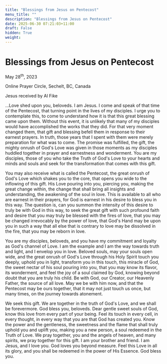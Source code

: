 ```yaml
---
title: "Blessings from Jesus on Pentecost"
menu_title: ""
description: "Blessings from Jesus on Pentecost"
date: 2025-06-30 07:21:03+11:00
draft: False
hidden: True
weight:
---
```

# Blessings from Jesus on Pentecost

May 28<sup>th</sup>, 2023

Online Prayer Circle, Sechelt, BC, Canada

Jesus received by Al Fike

…Love shed upon you, beloveds. I am Jesus. I come and speak of that time of the Pentecost, that turning point in the lives of my disciples. I urge you to contemplate this, to come to understand how it is that this great blessing came upon them. Without this event, it is unlikely that many of my disciples would have accomplished the works that they did. For that very moment changed them, that gift and blessing befell them in response to their earnest prayers. In truth, those years that I spent with them were merely preparation for what was to come. The promise was fulfilled, the gift, the mighty onrush of God's Love was given in those moments as my disciples huddled together in prayer and earnestness and wonderment. You are my disciples, those of you who take the Truth of God's Love to your hearts and minds and souls and seek for the transformation that comes with this gift.

You may also receive what is called the Pentecost, the great onrush of God's Love which shakes you to the core, that opens you wide to the inflowing of this gift. His Love pouring into you, piercing you, making the great change within, the change that shall bring all insights and understanding, the awakening of the soul in love. This is available to all who are earnest in their prayers, for God is earnest in his desire to bless you in this way. The question is, can you summon the intensity of this desire to truly be with God in this way, to seek the great gift with such profound faith and desire that you may truly be blessed with the fires of love, that you may be changed irrevocably by the power of love, that God's Hand may be upon you in such a way that all else that is contrary to love may be dissolved in the fire, that you may be reborn in love.

You are my disciples, beloveds, and you have my commitment and loyalty as God's channel of Love. I am the example and I am the way towards truth and light, and I envelop you in love. Beloved souls, may your souls open wide, and the great onrush of God's Love through his Holy Spirit touch you deeply, uphold you in light, transform you in this touch, this miracle of God, the sweet nectar of his soul pouring into you, that you may know its flavor, its wonderment, and feel the joy of a soul claimed by God, knowing beyond doubt that you are truly his child. Be with God, our Creator, our Heavenly Father, the source of all love. May we be with him now, and that the Pentecost may be ours together, that it may not just touch us once, but many times, on the journey towards atonement.

We seek this gift. We are together in the truth of God's Love, and we shall be forevermore. God bless you, beloveds. Dear gentle sweet souls of God, know this love from every part of your being. Feel its touch in every cell, in every thought, in every way that you are that God has created you. Know the power and the gentleness, the sweetness and the flame that shall truly uphold you and uplift you, making you a new person, a soul redeemed in the Truth of Love. We pray together, you and the angels of heaven, and many spirits, we pray together for this gift. I am your brother and friend. I am Jesus, and I love you. God loves you beyond measure. Feel this Love in all its glory, and you shall be redeemed in the power of His Essence. God bless you.
